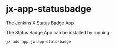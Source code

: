 # jx-app-statusbadge

The Jenkins X Status Badge App

The Status Badge App can be installed by running:

`jx add app jx-app-statusbadge`
